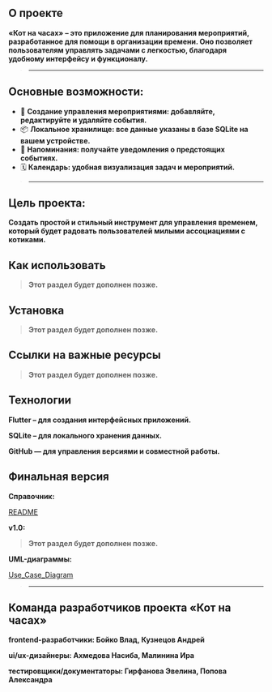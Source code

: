 ## О проекте
**«Кот на часах» – это приложение для планирования мероприятий, разработанное для помощи в организации времени. Оно позволяет пользователям управлять задачами с легкостью, благодаря удобному интерфейсу и функционалу.**
>----------------------------

## Основные возможности:
- 📅 **Создание управления мероприятиями: добавляйте, редактируйте и удаляйте события.**
- 📦 **Локальное хранилище: все данные указаны в базе SQLite на вашем устройстве.** 
- 🔔 **Напоминания: получайте уведомления о предстоящих событиях.**  
- 🗓️ **Календарь: удобная визуализация задач и мероприятий.**
>----------------------------


## Цель проекта:
**Создать простой и стильный инструмент для управления временем, который будет радовать пользователей милыми ассоциациями с котиками.**

## Как использовать
> **Этот раздел будет дополнен позже.**



## Установка 
> **Этот раздел будет дополнен позже.**



## Ссылки на важные ресурсы
> **Этот раздел будет дополнен позже.**



## Технологии

**Flutter – для создания интерфейсных приложений.**

**SQLite – для локального хранения данных.**

**GitHub — для управления версиями и совместной работы.**


## Финальная версия 
**Справочник:**

[README](https://github.com/HoshiBlood/An-event-planning-application/blob/docs/README.md)

**v1.0:** 

> **Этот раздел будет дополнен позже.**

**UML-диаграммы:**

[Use_Case_Diagram](https://github.com/HoshiBlood/An-event-planning-application/blob/docs/docs/diagrams/Use_Case_Diagram.drawio.svg) 

>----------------------------

## Команда разработчиков проекта «Кот на часах»
**frontend-разработчики: Бойко Влад, Кузнецов Андрей**

**ui/ux-дизайнеры: Ахмедова Насиба, Малинина Ира**

**тестировщики/документаторы: Гирфанова Эвелина, Попова Александра**


